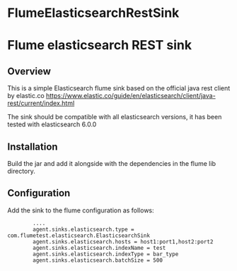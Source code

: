 # FlumeElasticsearchRestSink
Flume elasticsearch REST sink
=============================

Overview
---------

This is a simple Elasticsearch flume sink based on the official java rest client by elastic.co https://www.elastic.co/guide/en/elasticsearch/client/java-rest/current/index.html

The sink should be compatible with all elasticsearch versions, it has been tested with elasticsearch 6.0.0

Installation
------------

Build the jar and add it alongside with the dependencies in the flume lib directory.

Configuration
------------

Add the sink to the flume configuration as follows:
```
        ....
        agent.sinks.elasticsearch.type = com.flumetest.elasticsearch.ElasticsearchSink
        agent.sinks.elasticsearch.hosts = host1:port1,host2:port2
        agent.sinks.elasticsearch.indexName = test
        agent.sinks.elasticsearch.indexType = bar_type
        agent.sinks.elasticsearch.batchSize = 500
```
